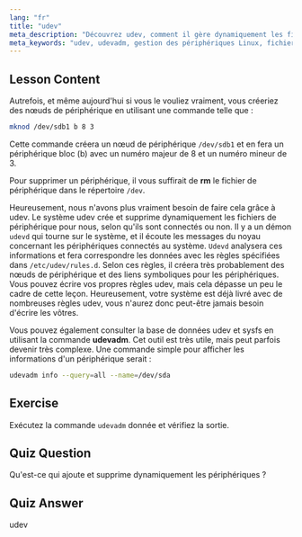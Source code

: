 ```yaml
---
lang: "fr"
title: "udev"
meta_description: "Découvrez udev, comment il gère dynamiquement les fichiers de périphériques Linux, et utilisez udevadm. Comprenez la création de nœuds de périphériques pour les débutants."
meta_keywords: "udev, udevadm, gestion des périphériques Linux, fichiers de périphériques, tutoriel Linux, Linux pour débutants, règles udev, guide Linux"
---
```


## Lesson Content

Autrefois, et même aujourd'hui si vous le vouliez vraiment, vous créeriez des nœuds de périphérique en utilisant une commande telle que :

```bash
mknod /dev/sdb1 b 8 3
```

Cette commande créera un nœud de périphérique `/dev/sdb1` et en fera un périphérique bloc (b) avec un numéro majeur de 8 et un numéro mineur de 3.

Pour supprimer un périphérique, il vous suffirait de **rm** le fichier de périphérique dans le répertoire `/dev`.

Heureusement, nous n'avons plus vraiment besoin de faire cela grâce à udev. Le système udev crée et supprime dynamiquement les fichiers de périphérique pour nous, selon qu'ils sont connectés ou non. Il y a un démon `udevd` qui tourne sur le système, et il écoute les messages du noyau concernant les périphériques connectés au système. `Udevd` analysera ces informations et fera correspondre les données avec les règles spécifiées dans `/etc/udev/rules.d`. Selon ces règles, il créera très probablement des nœuds de périphérique et des liens symboliques pour les périphériques. Vous pouvez écrire vos propres règles udev, mais cela dépasse un peu le cadre de cette leçon. Heureusement, votre système est déjà livré avec de nombreuses règles udev, vous n'aurez donc peut-être jamais besoin d'écrire les vôtres.

Vous pouvez également consulter la base de données udev et sysfs en utilisant la commande **udevadm**. Cet outil est très utile, mais peut parfois devenir très complexe. Une commande simple pour afficher les informations d'un périphérique serait :

```bash
udevadm info --query=all --name=/dev/sda
```

## Exercise

Exécutez la commande `udevadm` donnée et vérifiez la sortie.

## Quiz Question

Qu'est-ce qui ajoute et supprime dynamiquement les périphériques ?

## Quiz Answer

udev
